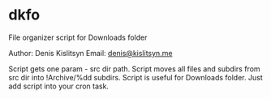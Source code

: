# dkfo
File organizer script for Downloads folder

Author: Denis Kislitsyn
Email: denis@kislitsyn.me
  
Script gets one param - src dir path.
Script moves all files and subdirs from src dir into !Archive/%dd subdirs.
Script is useful for Downloads folder. Just add script into your cron task.
